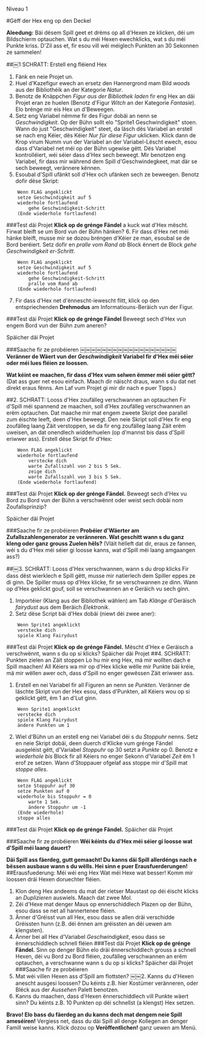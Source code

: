 Niveau 1

#Gëff der Hex eng op den Deckel

__Aleedung:__
Bäi dësem Spill geet et drëms op all d'Hexen ze klicken, déi um Bildschierm optauchen. Wat s du méi Hexen ewechklicks, wat s du méi Punkte kriss. D'Zil ass et, fir esou vill wéi méiglech Punkten an 30 Sekonnen ze sammelen!

##￼1 SCHRATT: Erstell eng fléiend Hex
1. Fänk en neie Projet un.
2. Huel d'Kazefigur ewech an ersetz den Hannergrond mam Bild _woods_ aus der Bibliothéik an der Kategorie _Natur_.
3. Benotz de Knäppchen _Figur aus der Bibliothek laden_ fir eng Hex an däi Projet eran ze huelen (Benotz d'Figur _Witch_ an der Kategorie _Fantasie_).
Elo brénge mir eis Hex un d'Beweegen.
4. Setz eng Variabel nëmme fir des Figur dobäi an nenn se _Geschwindigkeit_.
Op der Bühn sollt elo "Sprite1 Geschwindigkeit" stoen. Wann do just "Geschwindigkeit" steet, da läsch dës Variabel an erstell se nach eng Kéier, dës Kéier _Nur für diese Figur_ uklicken.
Klick dann de Krop virum Numm vun der Variabel an der Variabel-Lëscht ewech, esou dass d'Variabel net méi op der Bühn ugewise gëtt.
Dës Variabel kontrolléiert, wéi séier dass d'Hex sech beweegt. Mir benotzen eng Variabel, fir dass mir während dem Spill d'Geschwindegkeet, mat där se sech beweegt, verännere kënnen.
5. Esoubal d'Spill ufänkt soll d'Hex och ufänken sech ze beweegen. Benotz dofir dëse Skript:

```scratch
    Wenn FLAG angeklickt
    setze Geschwindigkeit auf 5
    wiederhole fortlaufend
        gehe Geschwindigkeit-Schritt
    (Ende wiederhole fortlaufend)
```

###Test däi Projet
__Klick op de grénge Fändel__ a kuck wat d'Hex mëscht. Firwat bleift se um Bord vun der Bühn hänken?
6. Fir dass d'Hex net méi hänke bleift, musse mir se dozou bréngen d'Kéier ze man, esoubal se de Bord beréiert. Setz dofir en _pralle vom Rand ab_ Block ënnert de Block _gehe Geschwindigkeit er-Schritt_.

```scratch
    Wenn FLAG angeklickt
    setze Geschwindigkeit auf 5
    wiederhole fortlaufend
        gehe Geschwindigkeit-Schritt
        pralle vom Rand ab
    (Ende wiederhole fortlaufend)
```

7. Fir dass d'Hex net d'ënnescht-iewescht flitt, klick op den entspriechenden __Drehmodus__ am Informatiouns-Beräich vun der Figur.

###Test däi Projet
__Klick op de grénge Fändel__
Beweegt sech d'Hex vun engem Bord vun der Bühn zum aneren?

Späicher däi Projet

###Saache fir ze probéieren
￼￼￼￼￼￼￼￼￼￼￼￼￼￼￼￼￼￼__Veränner de Wäert vun der _Geschwindigkeit_ Variabel fir d'Hex méi séier oder méi lues fléien ze loossen.__

__Wat kéint ee maachen, fir dass d'Hex vum selwen ëmmer méi séier gëtt?__
(Dat ass guer net esou einfach. Maach dir näischt draus, wann s du dat net direkt eraus fënns. Am Laf vum Projet gi mir dir nach e puer Tipps.)

##2. SCHRATT: Looss d'Hex zoufälleg verschwannen an optauchen
Fir d'Spill méi spannend ze maachen, soll d'Hex zoufälleg verschwannen an erëm optauchen. Dat maache mir mat engem zweete Skript dee parallel zum éischte leeft, deen d'Hex beweegt. Den neie Skript soll d'Hex fir eng zoufälleg laang Zäit verstoppen, se da fir eng zoufälleg laang Zäit erëm uweisen, an dat onendlech widderhuelen (op d'mannst bis dass d'Spill eriwwer ass).
Erstell dëse Skript fir d'Hex:
```scratch
    Wenn FLAG angeklickt
    wiederhole fortlaufend
        verstecke dich
        warte Zufallszahl von 2 bis 5 Sek.
        zeige dich
        warte Zufallszahl von 3 bis 5 Sek.
    (Ende wiederhole fortlaufend)
```
###Test däi Projet
__Klick op der grénge Fändel.__
Beweegt sech d'Hex vu Bord zu Bord vun der Bühn a verschwënnt oder weist sech dobäi nom Zoufallsprinzip?

Späicher däi Projet

###Saache fir ze probéieren
__Probéier d'Wäerter am Zufallszahlengenerator ze veränneren. Wat geschitt wann s du ganz kleng oder ganz grouss Zuelen hëls?__
(Vläit hëlleft dat dir, eraus ze fannen, wéi s du d'Hex méi séier gi loosse kanns, wat d'Spill méi laang amgaangen ass?)

##￼3. SCHRATT: Looss d'Hex verschwannen, wann s du drop klicks
Fir dass dëst wierklech e Spill gëtt, musse mir natierlech dem Spiller eppes ze di ginn. De Spiller muss op d'Hex klicke, fir se verschwannen ze dinn. Wann op d'Hex geklickt gouf, soll se verschwannen an e Geräich vu sech ginn.
1. Importéier (Klang aus der Bibliothek wählen) am Tab _Klänge_ d'Geräisch _fairydust_ aus dem Beräich _Elektronik_.
2. Setz dëse Script bäi d'Hex dobäi (niewt déi zwee aner):
```scratch
    Wenn Sprite1 angeklickt
    verstecke dich
    spiele Klang Fairydust
```
###Test däi Projet
__Klick op de grénge Fändel.__
Mëscht d'Hex e Geräisch a verschwënnt, wann s du op si klicks?
Späicher däi Projet
##4. SCHRATT: Punkten zielen an Zäit stoppen
Lo hu mir eng Hex, mä mir wollten dach e Spill maachen! All Kéiers wa mir op d'Hex klicke wëlle mir Punkte bäi kréie, mä mir wëllen awer och, dass d'Spill no enger gewëssen Zäit eriwwer ass.

1. Erstell en nei Variabel fir all Figuren an nenn se _Punkten_. Veränner de läschte Skript vun der Hex esou, dass d'Punkten, all Kéiers wou op si geklickt gëtt, ëm 1 an d'Lut ginn.
```scratch
    Wenn Sprite1 angeklickt
    verstecke dich
    spiele Klang Fairydust
    ändere Punkten um 1
```

2. Wiel d'Bühn un an erstell eng nei Variabel déi s du _Stoppuhr_ nenns.
Setz en neie Skript dobäi, deen duerch d'Klicke vum grénge Fändel ausgeléist gëtt, d'Variabel _Stoppuhr_ op 30 setzt a _Punkte_ op 0. Benotz e _wiederhole bis_ Block fir all Kéiers no enger Sekonn d'Variabel _Zeit_ ëm 1 erof ze setzen. Wann d'Stoppauer ofgelaf ass stoppe mir d'Spill mat _stoppe alles_.
```scratch
    Wenn FLAG angeklickt
    setze Stoppuhr auf 30
    setze Punkten auf 0
    wiederhole bis Stoppuhr = 0
        warte 1 Sek.
        ändere Stoppuhr um -1
    (Ende wiederhole)
    stoppe alles
```


###Test däi Projet
__Klick op de grénge Fändel.__
Späicher däi Projet

###Saache fir ze probéieren
__Wéi kéints du d'Hex méi séier gi loosse wat d'Spill méi laang dauert?__

__Däi Spill ass fäerdeg, gutt gemaacht! Du kanns däi Spill allerdéngs nach e bëssen ausbaue wann s du wëlls. Hei sinn e puer Erausfuerderungen!__
##Erausfuederung: Méi wéi eng Hex
Wat méi Hexe wat besser! Komm mir loossen dräi Hexen doruechter fléien.
1. Klon deng Hex andeems du mat der rietser Maustast op déi éischt klicks an _Duplizieren_ auswiels. Maach dat zwee Mol.
2. Zéi d'Hexe mat denger Maus op ennerschiddlech Plazen op der Bühn, esou dass se net all hannertenee fléien.
3. Änner d'Gréisst vun all Hex, esou dass se allen dräi verschidde Gréissten hunn (z.B. déi ënnen am gréissten an déi uewen am klengsten).
4. Änner bei all Hex d'Variabel _Geschwindigkeit_, esou dass se ënnerschiddlech schnell fléien
###Test däi Projet
__Klick op de grénge Fändel.__
Sinn op denger Bühn elo dräi ënnerschiddlech grouss a schnell Hexen, déi vu Bord zu Bord fléien, zoufälleg verschwannen an erëm optauchen, a verschwanne wann s du op si klicks?
Späicher däi Projet
###Saache fir ze probéieren
1. Mat wéi villen Hexen ass d'Spill am flottsten?
￼￼2. Kanns du d'Hexen anescht ausgesi loossen? Du kéints z.B. hier Kostümer veränneren, oder Bléck aus der _Aussehen_ Palett benotzen.
3. Kanns du maachen, dass d'Hexen ënnerschiddlech vill Punkte wäert sinn? Du kéints z.B. 10 Punkten op déi schnellst (a klengst) Hex setzen.

__Bravo! Elo bass du fäerdeg an du kanns dech mat dengem neie Spill ameséiren!__
Vergiess net, dass du däi Spill all denge Kollegen an denger Famill weise kanns. Klick dozou op __Veröffentlichen!__ ganz uewen am Menü.